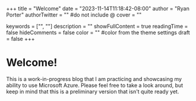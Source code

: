 +++
title = "Welcome"
date = "2023-11-14T11:18:42-08:00"
author = "Ryan Porter"
authorTwitter = "" #do not include @
cover = ""

keywords = ["", ""]
description = ""
showFullContent = true
readingTime = false
hideComments = false
color = "" #color from the theme settings
draft = false
+++
# Welcome!

This is a work-in-progress blog that I am practicing and showcasing my ability to use Microsoft Azure. Please feel free to take a look around, but keep in mind that this is a preliminary version that isn't quite ready yet.